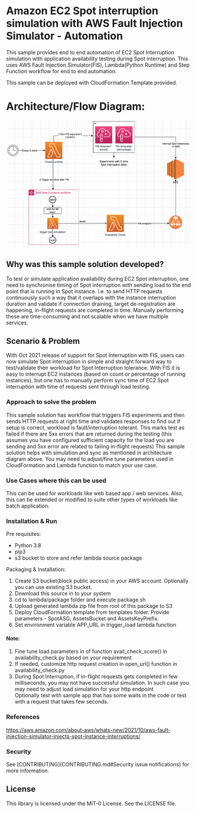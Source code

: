 # Amazon EC2 Spot interruption simulation with AWS Fault Injection Simulator - Automation

This sample provides end to end automation of EC2 Spot Interruption simulation with application availability testing during Spot interruption. This uses AWS Fault Injection Simulator(FIS), Lambda(Python Runtime) and Step Function workflow 
for end to end automation.

This sample can be deployed with CloudFormation Template provided.

# Architecture/Flow Diagram:
![architecture.png](architecture.png)


## Why was this sample solution developed?
To test or simulate application availability during EC2 Spot interruption, one need to synchronise timing of Spot interruption with sending load to the end point that is running in Spot instance. i.e. to send HTTP requests continuously such a way that it overlaps with the instance interruption duration and validate if connection draining, target de-registration are happening, in-flight requests are completed in time. Manually performing these are time-consuming and not scalable when we have multiple services.

## Scenario & Problem
With Oct 2021 release of support for Spot Interruption with FIS, users can now simulate Spot interruption in simple and straight forward way to test/validate their workload for Spot Interruption tolerance. With FIS it is easy to interrupt EC2 instances (based on count or percentage of running instances), but one has to manually perform sync time of EC2 Spot interruption with time of requests sent through load testing.

### Approach to solve the problem
This sample solution has workflow that triggers FIS experiments and then sends HTTP requests at right time and validates responses to find out if setup is correct, workload is fault/interruption tolerant. This marks test as failed if there are 5xx errors that are returned during the testing (this assumes you have configured sufficient capacity for the load you are sending and 5xx error are related to failing in-flight requests)
This sample solution helps with simulation and sync as mentioned in architecture diagram above. You may need to adjust/fine tune parameters used in CloudFormation and Lambda function to match your use case.

### Use Cases where this can be used
This can be used for workloads like web based app / web services. Also, this can be extended or modified to suite other types of workloads like batch application.

### Installation & Run
Pre requisites:
* Python 3.8
* pip3
* s3 bucket to store and refer lambda source package

Packaging & Installation:
1) Create S3 bucket(block public access) in your AWS account. Optionally you can use existing S3 bucket.
2) Download this source in to your system
3) cd to lambda/package folder and execute package.sh
4) Upload generated lambda zip file from root of this package to S3
5) Deploy CloudFormation template from templates folder. Provide parameters - SpotASG, AssetsBucket and AssetsKeyPrefix.
6) Set environment variable APP_URL in trigger_load lambda function<br>

#### Note:
1) Fine tune load parameters in of function avail_check_score() in availability_check.py based on your requirement
2) If needed, customize http request creation in open_url() function in availability_check.py  
3) During Spot Interruption, if in-flight requests gets completed in few milliseconds, you may not have successful simulation. In such case you may need to adjust load simulation for your http endpoint <br> Optionally test with sample app that has some waits in the code or test with a request that takes few seconds.

### References
https://aws.amazon.com/about-aws/whats-new/2021/10/aws-fault-injection-simulator-injects-spot-instance-interruptions/

### Security

See [CONTRIBUTING](CONTRIBUTING.md#Security issue notifications) for more information.

## License

This library is licensed under the MIT-0 License. See the LICENSE file.